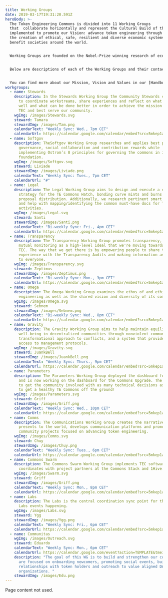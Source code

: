 ```yaml
---
title: Working Groups
date: 2019-03-17T19:31:20.591Z
heroBody: >-
  The Token Engineering Commons is divided into 11 Working Groups
  that  collaborate horizontally and represent the Cultural Build of the TEC,
  implemented to promote our Vision: advance token engineering through enabling
  the creation of ethical, safe, resilient and diverse economic systems to
  benefit societies around the world. 


  Working Groups are founded on the Nobel-Prize winning research of economist Elinor Ostrom, who developed 8 principles to effectively govern a commons through decentralization. 


  Below are descriptions of each of the Working Groups and their contact information. 


  You can find more about our Mission, Vision and Values in our [Handbook](https://token-engineering-commons.gitbook.io/) and [Forum](https://forum.tecommons.org/).
workgroups:
  - name: Stewards
    description: In the Stewards Working Group the Community Stewards come together
      to coordinate workstreams, share experiences and reflect on what is going
      well and what can be done better in order to achieve the mission of the
      TEC and best serve our community.
    wgImg: /images/Stewards.svg
    steward: Tamara
    stewardImg: /images/Tam.png
    calendarText: "Weekly Sync: Wed., 7pm CET"
    calendarUrl: https://calendar.google.com/calendar/embed?src=5mkep1ad1j860k6g7i7fr8plq0%40group.calendar.google.com
  - name: Softgov
    description: TheSoftgov Working Group researches and applies best practices for
      governance, social collaboration and contribution rewards while
      implementing Ostrom’s 8 principles for governing the commons in its
      foundation.
    wgImg: /images/Softgov.svg
    steward: Liviade
    stewardImg: /images/Liviade.png
    calendarText: "Weekly Sync: Tues., 7pm CET"
    calendarUrl: "#"
  - name: Legal
    description: The Legal Working Group aims to design and execute a coherent legal
      strategy for the TE Commons Hatch, bonding curve mints and burns and
      proposal distribution. Additionally, we research pertinent smart contracts
      and help with mapping/identifying the common must-have docs for TE
      activities.
    wgImg: /images/Legal.svg
    steward: Santi
    stewardImg: /images/Santi.png
    calendarText: "Bi-weekly Sync: Fri., 4pm CET"
    calendarUrl: https://calendar.google.com/calendar/embed?src=5mkep1ad1j860k6g7i7fr8plq0%40group.calendar.google.com
  - name: Transparency
    description: The Transparency Working Group promotes transparency, openness and
      mutual monitoring as a high-level ideal that we're moving towards at the
      TEC. The way that we get there is by empowering people to share this
      experience with the Transparency Audits and making information available
      to everyone.
    wgImg: /images/Transparency.svg
    steward: Zeptimus
    stewardImg: /images/Zeptimus.png
    calendarText: "Bi-weekly Sync: Mon., 3pm CET"
    calendarUrl: https://calendar.google.com/calendar/embed?src=5mkep1ad1j860k6g7i7fr8plq0%40group.calendar.google.com
  - name: 0mega
    description: The 0mega Working Group examines the ethos of and ethics in token
      engineering as well as the shared vision and diversity of its communities.
    wgImg: /images/0mega.svg
    steward: Sebnem
    stewardImg: /images/Sebnem.png
    calendarText: "Bi-weekly Sync: Wed., 8pm CET"
    calendarUrl: https://calendar.google.com/calendar/embed?src=5mkep1ad1j860k6g7i7fr8plq0%40group.calendar.google.com
  - name: Gravity
    description: The Gravity Working Group aims to help maintain equilibrium and
      well-being in decentralized communities through nonviolent communication,
      transformational approach to conflicts, and a system that provides easy
      access to management protocols.
    wgImg: /images/Gravity.svg
    steward: JuankBell
    stewardImg: /images/JuankBell.png
    calendarText: "Weekly Sync: Thurs., 9pm CET"
    calendarUrl: https://calendar.google.com/calendar/embed?src=5mkep1ad1j860k6g7i7fr8plq0%40group.calendar.google.com
  - name: Parameters
    description: The Parameters Working Group deployed the dashboard for the Hatch
      and is now working on the dashboard for the Commons Upgrade. The goal is
      to get the community involved with as many technical decisions as possible
      to get a healthy TE Commons off the ground!
    wgImg: /images/Parameters.svg
    steward: Griff
    stewardImg: /images/Griff.png
    calendarText: "Weekly Sync: Wed., 10pm CET"
    calendarUrl: https://calendar.google.com/calendar/embed?src=5mkep1ad1j860k6g7i7fr8plq0%40group.calendar.google.com
  - name: Comms
    description: The Communications Working Group creates the narratives TEC
      presents to the world, develops communication platforms and promotes
      community projects focused on advancing token engineering.
    wgImg: /images/Comms.svg
    steward: Chuy
    stewardImg: /images/Chuy.png
    calendarText: "Weekly Sync: Tues., 6pm CET"
    calendarUrl: https://calendar.google.com/calendar/embed?src=5mkep1ad1j860k6g7i7fr8plq0%40group.calendar.google.com
  - name: Commons Swarm
    description: The Commons Swarm Working Group implements TEC software and
      coordinates with project partners at the Commons Stack and 1Hive.
    wgImg: /images/Swarm.svg
    steward: Griff
    stewardImg: /images/Griff.png
    calendarText: "Weekly Sync: Mon., 8pm CET"
    calendarUrl: https://calendar.google.com/calendar/embed?src=5mkep1ad1j860k6g7i7fr8plq0%40group.calendar.google.com
  - name: Labs
    description: The Labs is the central coordination sync point for the many TEC
      Labs events happening.
    wgImg: /images/Labs.svg
    steward: Ygg
    stewardImg: /images/Ygg.png
    calendarText: "Weekly Sync: Fri., 6pm CET"
    calendarUrl: https://calendar.google.com/calendar/embed?src=5mkep1ad1j860k6g7i7fr8plq0%40group.calendar.google.com
  - name: Communitas
    wgImg: /images/Outreach.svg
    steward: Eduardo
    calendarText: "Weekly Sync: Mon., 6pm CET"
    calendarUrl: https://calendar.google.com/event?action=TEMPLATE&tmeid=MDlxZmVoYzk5Zm80bnAzazNydWcyczYxN2RfMjAyMTEwMThUMTgwMDAwWiA1bWtlcDFhZDFqODYwazZnN2k3ZnI4cGxxMEBn&tmsrc=5mkep1ad1j860k6g7i7fr8plq0%40group.calendar.google.com&scp=ALL
    description: "The goal of this WG is to build and strengthen our community. We
      are focused on onboarding newcomers, promoting social events, building
      relationships with token holders and outreach to value aligned DAOs and
      organizations. "
    stewardImg: /images/Edu.png
---
```


Page content not used.
